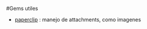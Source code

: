 #Gems utiles

* [paperclip](https://github.com/thoughtbot/paperclip) : manejo de attachments, como imagenes
